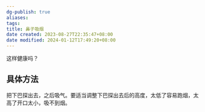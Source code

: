 ```yaml
---
dg-publish: true
aliases: 
tags: 
title: 鼻子吸烟
date created: 2023-08-27T22:35:47+08:00
date modified: 2024-01-12T17:49:20+08:00
---
```

这样健康吗？
## 具体方法
把下巴探出去，之后吸气。要适当调整下巴探出去后的高度，太低了容易跑烟，太高了开口太小，吸不到烟。